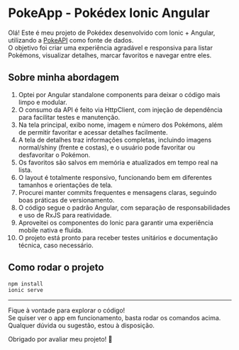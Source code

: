 # PokeApp - Pokédex Ionic Angular

Olá! Este é meu projeto de Pokédex desenvolvido com Ionic + Angular, utilizando a [PokeAPI](https://pokeapi.co/) como fonte de dados.  
O objetivo foi criar uma experiência agradável e responsiva para listar Pokémons, visualizar detalhes, marcar favoritos e navegar entre eles.

## Sobre minha abordagem

1. Optei por Angular standalone components para deixar o código mais limpo e modular.
2. O consumo da API é feito via HttpClient, com injeção de dependência para facilitar testes e manutenção.
3. Na tela principal, exibo nome, imagem e número dos Pokémons, além de permitir favoritar e acessar detalhes facilmente.
4. A tela de detalhes traz informações completas, incluindo imagens normal/shiny (frente e costas), e o usuário pode favoritar ou desfavoritar o Pokémon.
5. Os favoritos são salvos em memória e atualizados em tempo real na lista.
6. O layout é totalmente responsivo, funcionando bem em diferentes tamanhos e orientações de tela.
7. Procurei manter commits frequentes e mensagens claras, seguindo boas práticas de versionamento.
8. O código segue o padrão Angular, com separação de responsabilidades e uso de RxJS para reatividade.
9. Aproveitei os componentes do Ionic para garantir uma experiência mobile nativa e fluida.
10. O projeto está pronto para receber testes unitários e documentação técnica, caso necessário.

## Como rodar o projeto

```bash
npm install
ionic serve
```

---

Fique à vontade para explorar o código!  
Se quiser ver o app em funcionamento, basta rodar os comandos acima.  
Qualquer dúvida ou sugestão, estou à disposição.

Obrigado por avaliar meu projeto! 🚀
